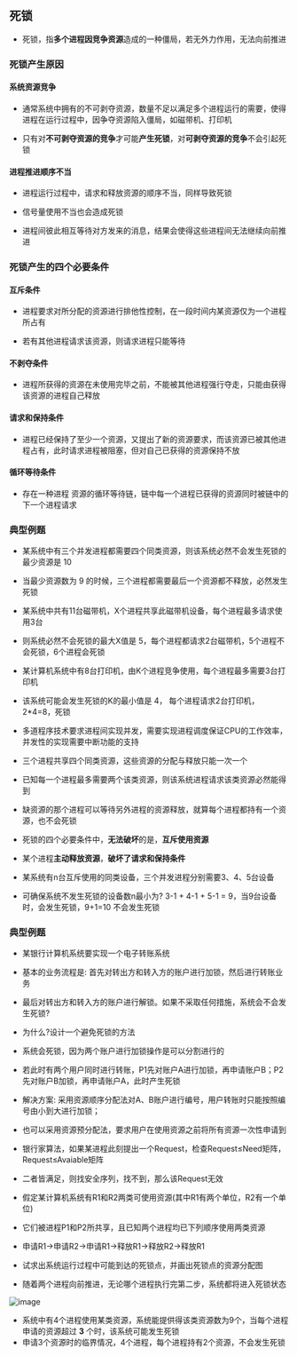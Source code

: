 ## 死锁

- 死锁，指**多个进程因竞争资源**造成的一种僵局，若无外力作用，无法向前推进

### 死锁产生原因

#### 系统资源竞争

- 通常系统中拥有的不可剥夺资源，数量不足以满足多个进程运行的需要，使得进程在运行过程中，因争夺资源陷入僵局，如磁带机、打印机

- 只有对**不可剥夺资源的竞争**才可能**产生死锁**，对**可剥夺资源的竞争**不会引起死锁

#### 进程推进顺序不当

- 进程运行过程中，请求和释放资源的顺序不当，同样导致死锁

- 信号量使用不当也会造成死锁

- 进程间彼此相互等待对方发来的消息，结果会使得这些进程间无法继续向前推进

### 死锁产生的四个必要条件

#### 互斥条件

- 进程要求对所分配的资源进行排他性控制，在一段时间内某资源仅为一个进程所占有

- 若有其他进程请求该资源，则请求进程只能等待

#### 不剥夺条件

- 进程所获得的资源在未使用完毕之前，不能被其他进程强行夺走，只能由获得该资源的进程自己释放

#### 请求和保持条件

- 进程已经保持了至少一个资源，又提出了新的资源要求，而该资源已被其他进程占有，此时请求进程被阻塞，但对自己已获得的资源保持不放

#### 循环等待条件

- 存在一种进程 资源的循环等待链，链中每一个进程已获得的资源同时被链中的下一个进程请求

### 典型例题

- 某系统中有三个并发进程都需要四个同类资源，则该系统必然不会发生死锁的最少资源是 10

- 当最少资源数为 9 的时候，三个进程都需要最后一个资源都不释放，必然发生死锁

- 某系统中共有11台磁带机，X个进程共享此磁带机设备，每个进程最多请求使用3台

- 则系统必然不会死锁的最大X值是 5，每个进程都请求2台磁带机，5个进程不会死锁，6个进程会死锁

- 某计算机系统中有8台打印机，由K个进程竞争使用，每个进程最多需要3台打印机

- 该系统可能会发生死锁的K的最小值是 4， 每个进程请求2台打印机，2\*4=8，死锁

- 多道程序技术要求进程间实现并发，需要实现进程调度保证CPU的工作效率，并发性的实现需要中断功能的支持

- 三个进程共享四个同类资源，这些资源的分配与释放只能一次一个

- 已知每一个进程最多需要两个该类资源，则该系统进程请求该类资源必然能得到

- 缺资源的那个进程可以等待另外进程的资源释放，就算每个进程都持有一个资源，也不会死锁

- 死锁的四个必要条件中，**无法破坏**的是，**互斥使用资源**

- 某个进程**主动释放资源**，**破坏了请求和保持条件**

- 某系统有n台互斥使用的同类设备，三个并发进程分别需要3、4、5台设备

- 可确保系统不发生死锁的设备数n最小为? 3-1 + 4-1 + 5-1 = 9，当9台设备时，会发生死锁，9+1=10 不会发生死锁

### 典型例题

- 某银行计算机系统要实现一个电子转账系统

- 基本的业务流程是: 首先对转出方和转入方的账户进行加锁，然后进行转账业务

- 最后对转出方和转入方的账户进行解锁。如果不采取任何措施，系统会不会发生死锁?

- 为什么?设计一个避免死锁的方法

- 系统会死锁，因为两个账户进行加锁操作是可以分割进行的

- 若此时有两个用户同时进行转账，P1先对账户A进行加锁，再申请账户B；P2先对账户B加锁，再申请账户A，此时产生死锁

- 解决方案: 采用资源顺序分配法对A、B账户进行编号，用户转账时只能按照编号由小到大进行加锁；

- 也可以采用资源预分配法，要求用户在使用资源之前将所有资源一次性申请到

- 银行家算法，如果某进程此刻提出一个Request，检查Request≤Need矩阵，Request≤Avaiable矩阵

- 二者皆满足，则找安全序列，找不到，那么该Request无效

- 假定某计算机系统有R1和R2两类可使用资源(其中R1有两个单位，R2有一个单位)

- 它们被进程P1和P2所共享，且已知两个进程均已下列顺序使用两类资源

- 申请R1->申请R2->申请R1->释放R1->释放R2->释放R1

- 试求出系统运行过程中可能到达的死锁点，并画出死锁点的资源分配图

- 随着两个进程向前推进，无论哪个进程执行完第二步，系统都将进入死锁状态

![image](https://github.com/YC-L/Postgraduate-examination/blob/Operating-System/imgs/Resource-allocation-map.png)

- 系统中有4个进程使用某类资源，系统能提供得该类资源数为9个，当每个进程申请的资源超过 **3** 个时，该系统可能发生死锁
- 申请3个资源时的临界情况，4个进程，每个进程持有2个资源，不会发生死锁



